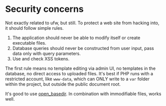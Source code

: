 # Security concerns

Not exactly related to ufw, but still.  To protect a web site from hacking into, it should follow simple rules.

1. The application should never be able to modify itself or create executable files.
2. Database queries should never be constructed from user input, pass data only with query parameters.
3. Use and check XSS tokens.

The first rule means no template editing via admin UI, no templates in the database, no direct access to uploaded files.  It's best if PHP runs with a restricted account, like `www-data`, which can ONLY write to a `var` folder within the project, but outside the public document root.

It's good to use [open_basedir](https://www.php.net/manual/en/ini.core.php#ini.open-basedir).  In combination with immodifiable files, works well.
